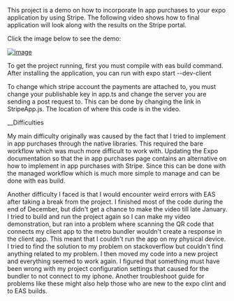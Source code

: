 This project is a demo on how to incorporate In app purchases to your expo application by using Stripe. The following video shows how to final application will look 
along with the results on the Stripe portal.

Click the image below to see the demo:

[![image](https://user-images.githubusercontent.com/47510287/150881744-d014bb3c-9cf5-42ca-a5dc-0ea8b6e2a63c.png)](https://youtu.be/-2pQ5GCVg9gf)

To get the project running, first you must compile with eas build command.
After installing the application, you can run with expo start --dev-client

To change which stripe account the payments are attached to, you must change your publishable key in app.ts and change the server you are sending a post request to. This can be done by changing the link in StripeApp.js. The location of where this code is in the video. 

__Difficulties

My main difficulty originally was caused by the fact that I tried to implement in app purchases through the native libraries. This required the bare workflow which was much more difficult to work with. Updating the Expo documentation so that the in app purchases page contains an alternative on how to implement in app purchases with Stripe. Since this can be done with the managed workflow which is much more simple to manage and can be done with eas build. 

Another difficulty I faced is that I would encounter weird errors with EAS after taking a break from the project. I finished most of the code during the end of December, but didn't get a chance to make the video till late January. I tried to build and run the project again so I can make my video demonstration, but ran into a problem where scanning the QR code that connects my client app to the metro bundler wouldn't create a response in the client app. This meant that I couldn't run the app on my physical device. I tried to find the solution to my problem on stackoverflow but couldn't find anything related to my problem. I then moved my code into a new project and everything seemed to work again. I figured that something must have been wrong with my project configuration settings that caused for the bundler to not connect to my iphone. Another troubleshoot guide for problems like these might also help those who are new to the expo clint and to EAS builds.
